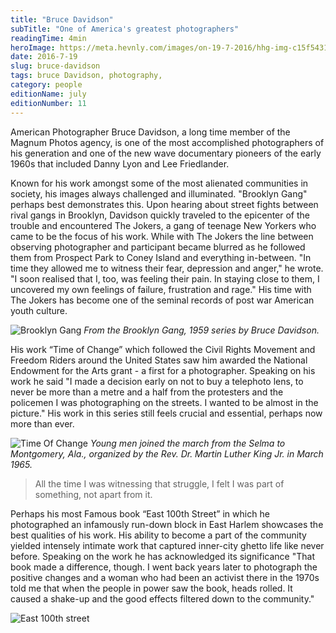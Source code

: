 ```yaml
---
title: "Bruce Davidson"
subTitle: "One of America's greatest photographers"
readingTime: 4min
heroImage: https://meta.hevnly.com/images/on-19-7-2016/hhg-img-c15f5431-5590-431d-8e65-21c735d3530d.png
date: 2016-7-19
slug: bruce-davidson
tags: bruce Davidson, photography,
category: people
editionName: july
editionNumber: 11
---
```


American Photographer Bruce Davidson, a long time member of the Magnum Photos agency, is one of the most accomplished photographers of his generation and one of the new wave documentary pioneers of the early 1960s that included Danny Lyon and Lee Friedlander.

Known for his work amongst some of the most alienated communities in society, his images always challenged and illuminated. "Brooklyn Gang" perhaps best demonstrates this. Upon hearing about street fights between rival gangs in Brooklyn, Davidson quickly traveled to the epicenter of the trouble and encountered The Jokers, a gang of teenage New Yorkers who came to be the focus of his work. While with The Jokers the line between observing photographer and participant became blurred as he followed them from Prospect Park to Coney Island and everything in-between. "In time they allowed me to witness their fear, depression and anger," he wrote. "I soon realised that I, too, was feeling their pain. In staying close to them, I uncovered my own feelings of failure, frustration and rage." His time with The Jokers has become one of the seminal records of post war American youth culture.

![Brooklyn Gang](https://meta.hevnly.com/images/on-19-7-2016/hhg-img-f7d9093c-6351-413d-a12a-f79e7ce1ad09.png)
*From the Brooklyn Gang, 1959 series by Bruce Davidson.*

His work “Time of Change” which followed the Civil Rights Movement and Freedom Riders around the United States saw him awarded the National Endowment for the Arts grant - a first for a photographer. Speaking on his work he said  "I made a decision early on not to buy a telephoto lens, to never be more than a metre and a half from the protesters and the policemen I was photographing on the streets. I wanted to be almost in the picture." His work in this series still feels crucial and essential, perhaps now more than ever.

![Time Of Change](https://meta.hevnly.com/images/on-19-7-2016/hhg-img-9b0ad07a-b349-4218-b884-0e088fd5f52e.png)
*Young men joined the march from the Selma to Montgomery, Ala., organized by the Rev. Dr. Martin Luther King Jr. in March 1965.*

>All the time I was witnessing that struggle, I felt I was part of something, not apart from it.

Perhaps his most Famous book “East 100th Street” in which he photographed an infamously run-down block in East Harlem showcases the best qualities of his work. His ability to become a part of the community yielded intensely intimate work that captured inner-city ghetto life like never before. Speaking on the work he has acknowledged its significance "That book made a difference, though. I went back years later to photograph the positive changes and a woman who had been an activist there in the 1970s told me that when the people in power saw the book, heads rolled. It caused a shake-up and the good effects filtered down to the community."

![East 100th street](https://meta.hevnly.com/images/on-19-7-2016/hhg-img-f2662c2b-f23f-4bc7-8a72-6c099ccb2604.png)
